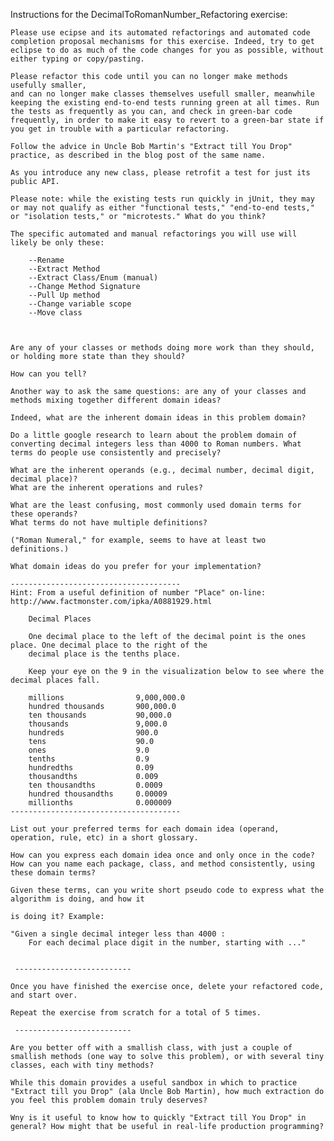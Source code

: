  Instructions for the DecimalToRomanNumber_Refactoring exercise:

 	Please use ecipse and its automated refactorings and automated code completion proposal mechanisms for this exercise. Indeed, try to get eclipse to do as much of the code changes for you as possible, without either typing or copy/pasting. 
 
 	Please refactor this code until you can no longer make methods usefully smaller, 
 	and can no longer make classes themselves usefull smaller, meanwhile  keeping the existing end-to-end tests running green at all times. Run the tests as frequently as you can, and check in green-bar code frequently, in order to make it easy to revert to a green-bar state if you get in trouble with a particular refactoring. 

 	Follow the advice in Uncle Bob Martin's "Extract till You Drop" practice, as described in the blog post of the same name. 

 	As you introduce any new class, please retrofit a test for just its public API. 

 	Please note: while the existing tests run quickly in jUnit, they may or may not qualify as either "functional tests," "end-to-end tests," or "isolation tests," or "microtests." What do you think?
 	
 	The specific automated and manual refactorings you will use will likely be only these:
 	
 		--Rename
 		--Extract Method
 		--Extract Class/Enum (manual)
 		--Change Method Signature
 		--Pull Up method
 		--Change variable scope
 		--Move class
 


 	Are any of your classes or methods doing more work than they should, or holding more state than they should?

 	How can you tell?
 	
 	Another way to ask the same questions: are any of your classes and methods mixing together different domain ideas?

 	Indeed, what are the inherent domain ideas in this problem domain?
 	
 	Do a little google research to learn about the problem domain of converting decimal integers less than 4000 to Roman numbers. What terms do people use consistently and precisely? 
 	
 	What are the inherent operands (e.g., decimal number, decimal digit, decimal place)?  
 	What are the inherent operations and rules?
 	
 	What are the least confusing, most commonly used domain terms for these operands? 	
 	What terms do not have multiple definitions?
 	
 	("Roman Numeral," for example, seems to have at least two definitions.)

 	What domain ideas do you prefer for your implementation?
 	
 	--------------------------------------
 	Hint: From a useful definition of number "Place" on-line: 
 	http://www.factmonster.com/ipka/A0881929.html

		Decimal Places

		One decimal place to the left of the decimal point is the ones place. One decimal place to the right of the 
		decimal place is the tenths place.

		Keep your eye on the 9 in the visualization below to see where the decimal places fall.

		millions				9,000,000.0
		hundred thousands	  	900,000.0
		ten thousands	    	90,000.0
		thousands	      		9,000.0
		hundreds	         	900.0
		tens	           		90.0
		ones	             	9.0
		tenths	             	0.9
		hundredths	            0.09
		thousandths	            0.009
		ten thousandths	        0.0009
		hundred thousandths	    0.00009
		millionths	           	0.000009
 	-------------------------------------- 	
 	
 	List out your preferred terms for each domain idea (operand, operation, rule, etc) in a short glossary. 

 	How can you express each domain idea once and only once in the code? 
 	How can you name each package, class, and method consistently, using these domain terms?
 	
 	Given these terms, can you write short pseudo code to express what the algorithm is doing, and how it 

 	is doing it? Example:
 	
 	"Given a single decimal integer less than 4000 :
 		For each decimal place digit in the number, starting with ..."  


 	 --------------------------
 	 
 	Once you have finished the exercise once, delete your refactored code, and start over. 

 	Repeat the exercise from scratch for a total of 5 times. 

 	 --------------------------
   
 	Are you better off with a smallish class, with just a couple of smallish methods (one way to solve this problem), or with several tiny classes, each with tiny methods?  

 	While this domain provides a useful sandbox in which to practice "Extract till you Drop" (ala Uncle Bob Martin), how much extraction do you feel this problem domain truly deserves?	

 	Wny is it useful to know how to quickly "Extract till You Drop" in general? How might that be useful in real-life production programming?
 	
	
	
	
	
	
	